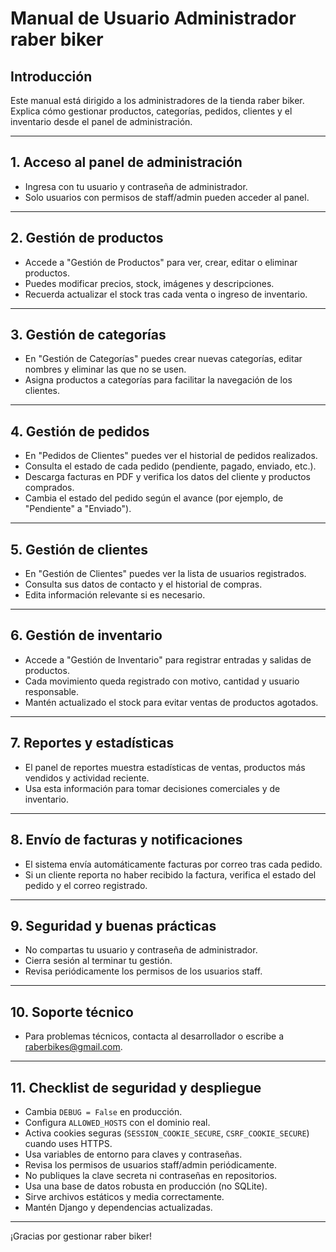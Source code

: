 # Manual de Usuario Administrador raber biker

## Introducción
Este manual está dirigido a los administradores de la tienda raber biker. Explica cómo gestionar productos, categorías, pedidos, clientes y el inventario desde el panel de administración.

---

## 1. Acceso al panel de administración
- Ingresa con tu usuario y contraseña de administrador.
- Solo usuarios con permisos de staff/admin pueden acceder al panel.

---

## 2. Gestión de productos
- Accede a "Gestión de Productos" para ver, crear, editar o eliminar productos.
- Puedes modificar precios, stock, imágenes y descripciones.
- Recuerda actualizar el stock tras cada venta o ingreso de inventario.

---

## 3. Gestión de categorías
- En "Gestión de Categorías" puedes crear nuevas categorías, editar nombres y eliminar las que no se usen.
- Asigna productos a categorías para facilitar la navegación de los clientes.

---

## 4. Gestión de pedidos
- En "Pedidos de Clientes" puedes ver el historial de pedidos realizados.
- Consulta el estado de cada pedido (pendiente, pagado, enviado, etc.).
- Descarga facturas en PDF y verifica los datos del cliente y productos comprados.
- Cambia el estado del pedido según el avance (por ejemplo, de "Pendiente" a "Enviado").

---

## 5. Gestión de clientes
- En "Gestión de Clientes" puedes ver la lista de usuarios registrados.
- Consulta sus datos de contacto y el historial de compras.
- Edita información relevante si es necesario.

---

## 6. Gestión de inventario
- Accede a "Gestión de Inventario" para registrar entradas y salidas de productos.
- Cada movimiento queda registrado con motivo, cantidad y usuario responsable.
- Mantén actualizado el stock para evitar ventas de productos agotados.

---

## 7. Reportes y estadísticas
- El panel de reportes muestra estadísticas de ventas, productos más vendidos y actividad reciente.
- Usa esta información para tomar decisiones comerciales y de inventario.

---

## 8. Envío de facturas y notificaciones
- El sistema envía automáticamente facturas por correo tras cada pedido.
- Si un cliente reporta no haber recibido la factura, verifica el estado del pedido y el correo registrado.

---

## 9. Seguridad y buenas prácticas
- No compartas tu usuario y contraseña de administrador.
- Cierra sesión al terminar tu gestión.
- Revisa periódicamente los permisos de los usuarios staff.

---

## 10. Soporte técnico
- Para problemas técnicos, contacta al desarrollador o escribe a raberbikes@gmail.com.

---

## 11. Checklist de seguridad y despliegue
- Cambia `DEBUG = False` en producción.
- Configura `ALLOWED_HOSTS` con el dominio real.
- Activa cookies seguras (`SESSION_COOKIE_SECURE`, `CSRF_COOKIE_SECURE`) cuando uses HTTPS.
- Usa variables de entorno para claves y contraseñas.
- Revisa los permisos de usuarios staff/admin periódicamente.
- No publiques la clave secreta ni contraseñas en repositorios.
- Usa una base de datos robusta en producción (no SQLite).
- Sirve archivos estáticos y media correctamente.
- Mantén Django y dependencias actualizadas.

---

¡Gracias por gestionar raber biker!
